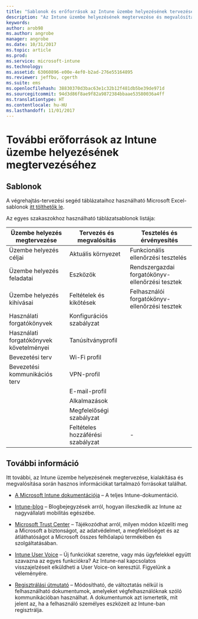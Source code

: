 ```yaml
---
title: "Sablonok és erőforrások az Intune üzembe helyezésének tervezéséhez és megvalósításához"
description: "Az Intune üzembe helyezésének megtervezése és megvalósítása során hasznos Intune-információkra mutató hivatkozások."
keywords: 
author: arob98
ms.author: angrobe
manager: angrobe
ms.date: 10/31/2017
ms.topic: article
ms.prod: 
ms.service: microsoft-intune
ms.technology: 
ms.assetid: 63060896-e00e-4ef0-b2ad-276e55164895
ms.reviewer: jeffbu, cgerth
ms.suite: ems
ms.openlocfilehash: 38830370d3bac63e1c32b12f481db5be39de971d
ms.sourcegitcommit: 94d3d86f8ae9f82a9872384bbaae53580036a4ff
ms.translationtype: HT
ms.contentlocale: hu-HU
ms.lasthandoff: 11/01/2017
---
```

# <a name="additional-resources-for-planning-your-intune-deployment"></a>További erőforrások az Intune üzembe helyezésének megtervezéséhez

## <a name="templates"></a>Sablonok

A végrehajtás-tervezési segéd táblázataihoz használható Microsoft Excel-sablonok [itt tölthetők le](https://gallery.technet.microsoft.com/Intune-deployment-planning-fae156c2?redir=0).

Az egyes szakaszokhoz használható táblázatsablonok listája:

|Üzembe helyezés megtervezése  |Tervezés és megvalósítás   |Tesztelés és érvényesítés |
|-----|----- |------|
| Üzembe helyezés céljai |Aktuális környezet|Funkcionális ellenőrzési tesztelés|
| Üzembe helyezés feladatai |Eszközök|Rendszergazdai forgatókönyv-ellenőrzési tesztek|
| Üzembe helyezés kihívásai |Feltételek és kikötések|Felhasználói forgatókönyv-ellenőrzési tesztek|
| Használati forgatókönyvek |Konfigurációs szabályzat| |
| Használati forgatókönyvek követelményei |Tanúsítványprofil| |
| Bevezetési terv |Wi-Fi profil| |
| Bevezetési kommunikációs terv|VPN-profil| |
| |  E-mail-profil | |
| | Alkalmazások | |
| | Megfelelőségi szabályzat | |
| | Feltételes hozzáférési szabályzat|-|


## <a name="further-reading"></a>További információ

Itt további, az Intune üzembe helyezésének megtervezése, kialakítása és megvalósítása során hasznos információkat tartalmazó forrásokat találhat.

-   [A Microsoft Intune dokumentációja](/intune/) – A teljes Intune-dokumentáció.

-   [Intune-blog](https://blogs.technet.microsoft.com/enterprisemobility/) – Blogbejegyzések arról, hogyan illeszkedik az Intune az nagyvállalati mobilitás egészébe.

-   [Microsoft Trust Center](http://www.microsoft.com/TrustCenter/default.aspx) – Tájékozódhat arról, milyen módon közelíti meg a Microsoft a biztonságot, az adatvédelmet, a megfelelőséget és az átláthatóságot a Microsoft összes felhőalapú termékében és szolgáltatásában.

-   [Intune User Voice](http://microsoftintune.uservoice.com/) – Új funkciókat szeretne, vagy más ügyfelekkel együtt szavazna az egyes funkciókra? Az Intune-nal kapcsolatos visszajelzéseit elküldheti a User Voice-on keresztül. Figyelünk a véleményére.

-   [Regisztrálási útmutató](https://gallery.technet.microsoft.com/Intune-End-User-Enrollment-3a0c9b0c?WT.mc_id=Blog_Intune_General_PCIT) – Módosítható, de változtatás nélkül is felhasználható dokumentumok, amelyeket végfelhasználóknak szóló kommunikációban használhat. A dokumentumok azt ismertetik, mit jelent az, ha a felhasználó személyes eszközeit az Intune-ban regisztrálja.
